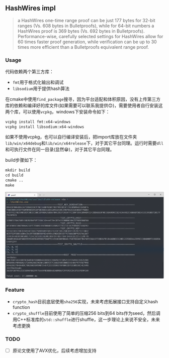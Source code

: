 ## HashWires impl

> a HashWires one-time range proof can be just 177 bytes for 32-bit ranges (Vs. 608 bytes in Bulletproofs), while for 64-bit numbers a HashWires proof is 369 bytes (Vs. 692 bytes in Bulletproofs). Performance-wise, carefully selected settings for HashWires allow for 60 times faster proof generation, while verification can be up to 30 times more efficient than a Bulletproofs equivalent range proof.

### Usage

代码依赖两个第三方库：

- `fmt`用于格式化输出和调试
- `libsodium`用于提供hash算法

在cmake中使用`find_package`搜寻，因为平台适配和体积原因，没有上传第三方库的依赖和编译好的库文件(如果需要可以联系我提供😊)，需要使用者自行安装这两个库，可以使用`vcpkg`，windows下安装命令如下：

```shell
vcpkg install fmt:x64-windows
vcpkg install libsodium:x64-windows
```

如果不使用vcpkg，也可以自行编译安装后，把import库放在文件夹`lib/win/x64debug`和`lib/win/x64release`下，对于其它平台同理。运行时需要`dll`和可执行文件在同一目录(显然😁)，对于其它平台同理。



build步骤如下：

```shell
mkdir build
cd build
cmake ..
make
```

![image-20220730010514546](./README.assets/image-20220730010514546.png)

### Feature

- `crypto_hash`目前底层使用`sha256`实现，未来考虑拓展接口支持自定义hash function
- `crypto_shuffle`目前使用了简单的压缩256 bits到64 bits作为seed，然后调用C++标准库的`std::shuffle`进行shuffle，这一步理论上来说不安全，未来考虑更换

### TODO

- [ ] 原论文使用了AVX优化，后续考虑增加支持
